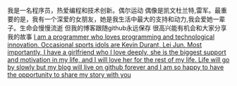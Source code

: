 我是一名程序员，热爱编程和技术创新。偶尔运动 偶像是凯文杜兰特,雷军。最重要的是，我有一个深爱的女朋友，她是我生活中最大的支持和动力,我会爱她一辈子。生命会慢慢流逝 但我的博客跟随github永远保存 很高兴能有机会和大家分享我的故事
<u>I am a programmer who loves programming and technological innovation. Occasional sports idols are Kevin Durant, Lei Jun. Most importantly, I have a girlfriend who I love deeply, she is the biggest support and motivation in my life, and I will love her for the rest of my life. Life will go by slowly but my blog will live on github forever and I am so happy to have the opportunity to share my story with you</u>